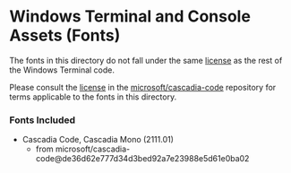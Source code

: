 # Windows Terminal and Console Assets (Fonts)

The fonts in this directory do not fall under the same [license](https://raw.githubusercontent.com/microsoft/terminal/main/LICENSE) as the rest
of the Windows Terminal code.

Please consult the [license](https://raw.githubusercontent.com/microsoft/cascadia-code/main/LICENSE) in the
[microsoft/cascadia-code](https://github.com/microsoft/cascadia-code) repository for terms applicable to the fonts in this directory.

### Fonts Included

* Cascadia Code, Cascadia Mono (2111.01)
   * from microsoft/cascadia-code@de36d62e777d34d3bed92a7e23988e5d61e0ba02
